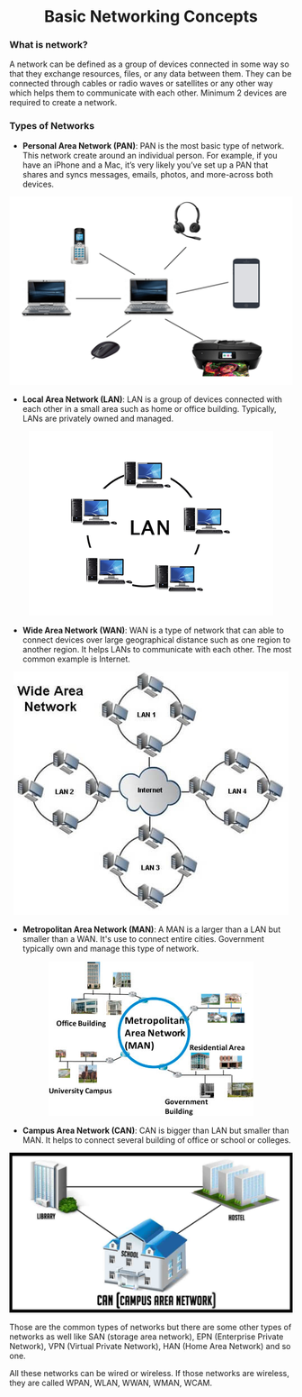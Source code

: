 <h1 align="center">Basic Networking Concepts</h1>

### What is network?

A network can be defined as a group of devices connected in some way so that they exchange resources, files, or any data between them. They can be connected through cables or radio waves or satellites or any other way which helps them to communicate with each other. Minimum 2 devices are required to create a network.

### Types of Networks

- **Personal Area Network (PAN)**: PAN is the most basic type of network. This network create around an individual person. For example, if you have an iPhone and a Mac, it’s very likely you’ve set up a PAN that shares and syncs messages, emails, photos, and more-across both devices.

<p align="center">
    <img src="../images/personal-area-network.png" alt="Personal Area Network (PAN)" />
</p>

- **Local Area Network (LAN)**: LAN is a group of devices connected with each other in a small area such as home or office building. Typically, LANs are privately owned and managed.

<p align="center">
    <img src="../images/local-area-network.png" alt="Local Area Network (LAN)" />
</p>

- **Wide Area Network (WAN)**: WAN is a type of network that can able to connect devices over large geographical distance such as one region to another region. It helps LANs to communicate with each other. The most common example is Internet.

<p align="center">
    <img src="../images/wide-area-network.png" alt="Wide Area Network (WAN)" />
</p>

- **Metropolitan Area Network (MAN)**: A MAN is a larger than a LAN but smaller than a WAN. It's use to connect entire cities. Government typically own and manage this type of network.

<p align="center">
    <img src="../images/metropolitan-area-network.png" alt="Metropolitan Area Network (MAN)" />
</p>

- **Campus Area Network (CAN)**: CAN is bigger than LAN but smaller than MAN. It helps to connect several building of office or school or colleges.

<p align="center">
    <img src="../images/campus-area-network.png" alt="Campus Area Network (CAN)" />
</p>

Those are the common types of networks but there are some other types of networks as well like SAN (storage area network), EPN (Enterprise Private Network), VPN (Virtual Private Network), HAN (Home Area Network) and so one.

All these networks can be wired or wireless. If those networks are wireless, they are called WPAN, WLAN, WWAN, WMAN, WCAM.
